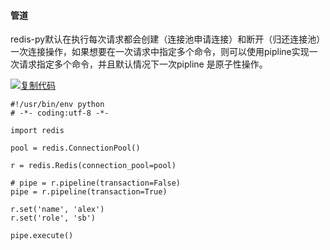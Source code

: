 #### 管道

redis-py默认在执行每次请求都会创建（连接池申请连接）和断开（归还连接池）一次连接操作，如果想要在一次请求中指定多个命令，则可以使用pipline实现一次请求指定多个命令，并且默认情况下一次pipline 是原子性操作。

[![复制代码](https://common.cnblogs.com/images/copycode.gif)](javascript:void(0);)

```
#!/usr/bin/env python
# -*- coding:utf-8 -*-
 
import redis
 
pool = redis.ConnectionPool()
 
r = redis.Redis(connection_pool=pool)
 
# pipe = r.pipeline(transaction=False)
pipe = r.pipeline(transaction=True)
 
r.set('name', 'alex')
r.set('role', 'sb')
 
pipe.execute()
```